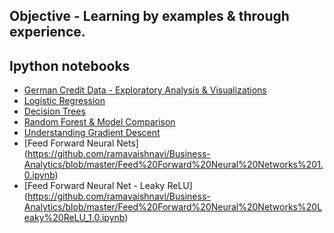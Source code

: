 ## Objective - Learning by examples & through experience.
## Ipython notebooks
 - [German Credit Data - Exploratory Analysis & Visualizations](https://github.com/ramavaishnavi/data_analysis/blob/master/German_Credit_EDA.ipynb)
 - [Logistic Regression](https://github.com/ramavaishnavi/data_analysis/blob/master/German%20credit%20_%20Logistic%20Regression.ipynb)
 - [Decision Trees](https://github.com/ramavaishnavi/data_analysis/blob/master/Decision%20Trees%20v1.0.ipynb)
 - [Random Forest & Model Comparison](https://github.com/ramavaishnavi/Business-Analytics/blob/master/Random%20Forest%201.0.ipynb)
 - [Understanding Gradient Descent](https://github.com/ramavaishnavi/Business-Analytics/blob/master/Gradient%20descent%20for%20tanh(mx%2Bc).ipynb)
 - [Feed Forward Neural Nets] (https://github.com/ramavaishnavi/Business-Analytics/blob/master/Feed%20Forward%20Neural%20Networks%201.0.ipynb)
 - [Feed Forward Neural Net - Leaky ReLU] (https://github.com/ramavaishnavi/Business-Analytics/blob/master/Feed%20Forward%20Neural%20Networks%20Leaky%20ReLU_1.0.ipynb)
